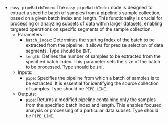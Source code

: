 - `easy pipeBatchIndex`: The `easy pipeBatchIndex` node is designed to extract a specific batch of samples from a pipeline's sample collection, based on a given batch index and length. This functionality is crucial for processing or analyzing subsets of data within larger datasets, enabling targeted operations on specific segments of the sample collection.
    - Parameters:
        - `batch_index`: Determines the starting index of the batch to be extracted from the pipeline. It allows for precise selection of data segments. Type should be `INT`.
        - `length`: Defines the number of samples to be extracted from the specified batch index. This parameter sets the size of the batch to be processed. Type should be `INT`.
    - Inputs:
        - `pipe`: Specifies the pipeline from which a batch of samples is to be extracted. It is essential for identifying the source collection of samples. Type should be `PIPE_LINE`.
    - Outputs:
        - `pipe`: Returns a modified pipeline containing only the samples from the specified batch index and length. This enables focused analysis or processing of a particular data subset. Type should be `PIPE_LINE`.
